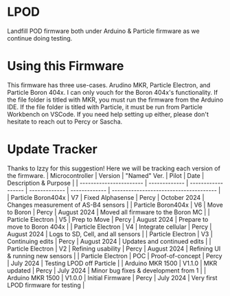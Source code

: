 # LPOD
Landfill POD firmware both under Arduino &amp; Particle firmware as we continue doing testing.

# Using this Firmware
This firmware has three use-cases. Arudino MKR, Particle Electron, and Particle Boron 404x. I can only vouch for the Boron 404x's functionality. If the file folder is titled with MKR, you must run the firmware from the Arduino IDE. If the file folder is titled with Particle, it must be run from Particle Workbench on VSCode. If you need help setting up either, please don't hesitate to reach out to Percy or Sascha.

# Update Tracker
Thanks to Izzy for this suggestion! Here we will be tracking each version of the firmware.
| Microcontroller         | Version       | "Named" Ver.       | Pilot         | Date               | Description & Purpose                  |
| ----------------------- | ------------- | ------------------ | ------------- | -------------      | -------------------------------------- |
| Particle Boron404x      | V7            | Fixed Alphasense   | Percy         | October 2024       | Changes measurement of AS-B4 sensors   |
| Particle Boron404x      | V6            | Move to Boron      | Percy         | August 2024        | Moved all firmware to the Boron MC     |
| Particle Electron       | V5            | Prep to Move       | Percy         | August 2024        | Prepare to move to Boron 404x          |
| Particle Electron       | V4            | Integrate cellular | Percy         | August 2024        | Logs to SD, Cell, and all sensors      |
| Particle Electron       | V3            | Continuing edits   | Percy         | August 2024        | Updates and continued edits            |
| Particle Electron       | V2            | Refining usability | Percy         | August 2024        | Refining UI & running new sensors      |
| Particle Electron       | POC           | Proof-of-concept   | Percy         | July 2024          | Testing LPOD off Particle              |
| Arduino MKR 1500        | V1.1.0        | MKR updated        | Percy         | July 2024          | Minor bug fixes & development from 1   |
| Arduino MKR 1500        | V1.0.0        | Initial Firmware   | Percy         | July 2024          | Very first LPOD firmware for testing   |

